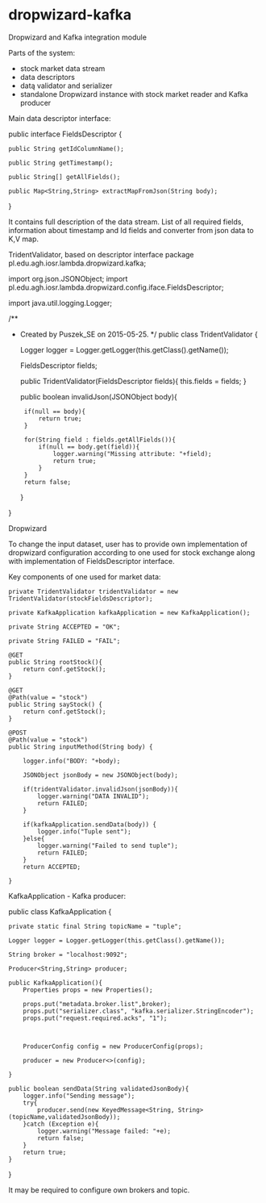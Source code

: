 # dropwizard-kafka
Dropwizard and Kafka integration module

Parts of the system:
- stock market data stream
- data descriptors
- datą validator and serializer
- standalone Dropwizard instance with stock market reader and Kafka producer

Main data descriptor interface:

public interface FieldsDescriptor {

    public String getIdColumnName();

    public String getTimestamp();

    public String[] getAllFields();

    public Map<String,String> extractMapFromJson(String body);

}

It contains full description of the data stream.
List of all required fields, information about timestamp and Id fields and converter from json data to K,V map.

TridentValidator, based on descriptor interface
package pl.edu.agh.iosr.lambda.dropwizard.kafka;

import org.json.JSONObject;
import pl.edu.agh.iosr.lambda.dropwizard.config.iface.FieldsDescriptor;

import java.util.logging.Logger;

/**
 * Created by Puszek_SE on 2015-05-25.
 */
public class TridentValidator {

    Logger logger = Logger.getLogger(this.getClass().getName());


    FieldsDescriptor fields;

    public TridentValidator(FieldsDescriptor fields){
        this.fields = fields;
    }

    public boolean invalidJson(JSONObject body){

        if(null == body){
            return true;
        }

        for(String field : fields.getAllFields()){
            if(null == body.get(field)){
                logger.warning("Missing attribute: "+field);
                return true;
            }
        }
        return false;
    }

}


Dropwizard

To change the input dataset, user has to provide own implementation of dropwizard configuration according to one used for stock exchange along with implementation of FieldsDescriptor interface.

Key components of one used for market data:

    private TridentValidator tridentValidator = new TridentValidator(stockFieldsDescriptor);

    private KafkaApplication kafkaApplication = new KafkaApplication();

    private String ACCEPTED = "OK";

    private String FAILED = "FAIL";

    @GET
    public String rootStock(){
        return conf.getStock();
    }

    @GET
    @Path(value = "stock")
    public String sayStock() {
        return conf.getStock();
    }

    @POST
    @Path(value = "stock")
    public String inputMethod(String body) {

        logger.info("BODY: "+body);

        JSONObject jsonBody = new JSONObject(body);

        if(tridentValidator.invalidJson(jsonBody)){
            logger.warning("DATA INVALID");
            return FAILED;
        }

        if(kafkaApplication.sendData(body)) {
            logger.info("Tuple sent");
        }else{
            logger.warning("Failed to send tuple");
            return FAILED;
        }
        return ACCEPTED;

    }

KafkaApplication - Kafka producer:

public class KafkaApplication {


    private static final String topicName = "tuple";

    Logger logger = Logger.getLogger(this.getClass().getName());

    String broker = "localhost:9092";

    Producer<String,String> producer;

    public KafkaApplication(){
        Properties props = new Properties();

        props.put("metadata.broker.list",broker);
        props.put("serializer.class", "kafka.serializer.StringEncoder");
        props.put("request.required.acks", "1");



        ProducerConfig config = new ProducerConfig(props);

        producer = new Producer<>(config);

    }

    public boolean sendData(String validatedJsonBody){
        logger.info("Sending message");
        try{
            producer.send(new KeyedMessage<String, String>(topicName,validatedJsonBody));
        }catch (Exception e){
            logger.warning("Message failed: "+e);
            return false;
        }
        return true;
    }
}

It may be required to configure own brokers and topic. 
